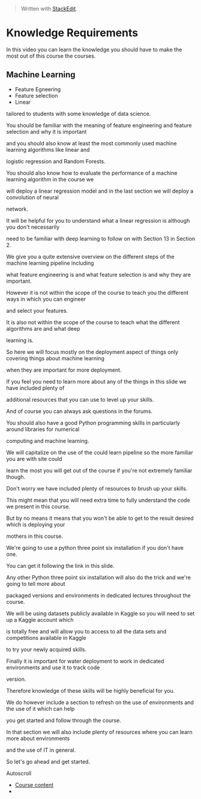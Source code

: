 > Written with [StackEdit](https://stackedit.io/).

# Knowledge Requirements

In this video you can learn the knowledge you should have to make the most out of this course the courses.

## Machine Learning

- Feature Egneering
- Feature selection
- Linear 

tailored to students with some knowledge of data science.

You should be familiar with the meaning of feature engineering and feature selection and why it is important

and you should also know at least the most commonly used machine learning algorithms like linear and

logistic regression and Random Forests.

You should also know how to evaluate the performance of a machine learning algorithm in the course we

will deploy a linear regression model and in the last section we will deploy a convolution of neural

network.

It will be helpful for you to understand what a linear regression is although you don't necessarily

need to be familiar with deep learning to follow on with Section 13 in Section 2.

We give you a quite extensive overview on the different steps of the machine learning pipeline including

what feature engineering is and what feature selection is and why they are important.

However it is not within the scope of the course to teach you the different ways in which you can engineer

and select your features.

It is also not within the scope of the course to teach what the different algorithms are and what deep

learning is.

So here we will focus mostly on the deployment aspect of things only covering things about machine learning

when they are important for more deployment.

If you feel you need to learn more about any of the things in this slide we have included plenty of

additional resources that you can use to level up your skills.

And of course you can always ask questions in the forums.

You should also have a good Python programming skills in particularly around libraries for numerical

computing and machine learning.

We will capitalize on the use of the could learn pipeline so the more familiar you are with site could

learn the most you will get out of the course if you're not extremely familiar though.

Don't worry we have included plenty of resources to brush up your skills.

This might mean that you will need extra time to fully understand the code we present in this course.

But by no means it means that you won't be able to get to the result desired which is deploying your

mothers in this course.

We're going to use a python three point six installation if you don't have one.

You can get it following the link in this slide.

Any other Python three point six installation will also do the trick and we're going to tell more about

packaged versions and environments in dedicated lectures throughout the course.

We will be using datasets publicly available in Kaggle so you will need to set up a Kaggle account which

is totally free and will allow you to access to all the data sets and competitions available in Kaggle

to try your newly acquired skills.

Finally it is important for water deployment to work in dedicated environments and use it to track code

version.

Therefore knowledge of these skills will be highly beneficial for you.

We do however include a section to refresh on the use of environments and the use of it which can help

you get started and follow through the course.

In that section we will also include plenty of resources where you can learn more about environments

and the use of IT in general.

So let's go ahead and get started.

Autoscroll

-   [Course content](https://www.udemy.com/deployment-of-machine-learning-models/learn/lecture/13321626#content)
-
<!--stackedit_data:
eyJoaXN0b3J5IjpbLTE5NTU1MDYyMTZdfQ==
-->